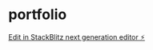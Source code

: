 # portfolio

[Edit in StackBlitz next generation editor ⚡️](https://stackblitz.com/~/github.com/vvadlamudi3444/portfolio)